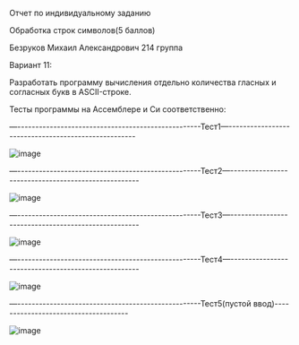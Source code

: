 Отчет по индивидуальному заданию

Обработка строк символов(5 баллов)

Безруков Михаил Александрович 214 группа

Вариант 11:

Разработать программу вычисления отдельно количества гласных и согласных букв в ASCII-строке.

Тесты программы на Ассемблере и Си соответственно:

—---------------------------------------------------Тест1—----------------------------------------------------

![image](https://user-images.githubusercontent.com/108925927/201542175-7f12c607-9514-4592-b94e-6674f32b24e0.png)

—---------------------------------------------------Тест2—----------------------------------------------------

![image](https://user-images.githubusercontent.com/108925927/201542111-e2be029a-5fdd-4d19-95f1-5ad879fae399.png)

—---------------------------------------------------Тест3—----------------------------------------------------

![image](https://user-images.githubusercontent.com/108925927/201542127-87964ef8-5175-412c-bbb8-5e06c005ef07.png)

—---------------------------------------------------Тест4—----------------------------------------------------

![image](https://user-images.githubusercontent.com/108925927/201542135-de5ecd0d-6b86-424b-bbc4-c4d467023a51.png)

—---------------------------------------------------Тест5(пустой ввод)-------------------------------------

![image](https://user-images.githubusercontent.com/108925927/201542144-d9a710aa-a7b0-40e8-9daa-74aa7d808b0e.png)


